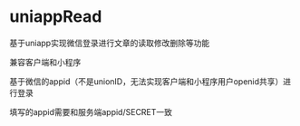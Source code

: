 # uniappRead

基于uniapp实现微信登录进行文章的读取修改删除等功能

兼容客户端和小程序

基于微信的appid（不是unionID，无法实现客户端和小程序用户openid共享）进行登录

填写的appid需要和服务端appid/SECRET一致
